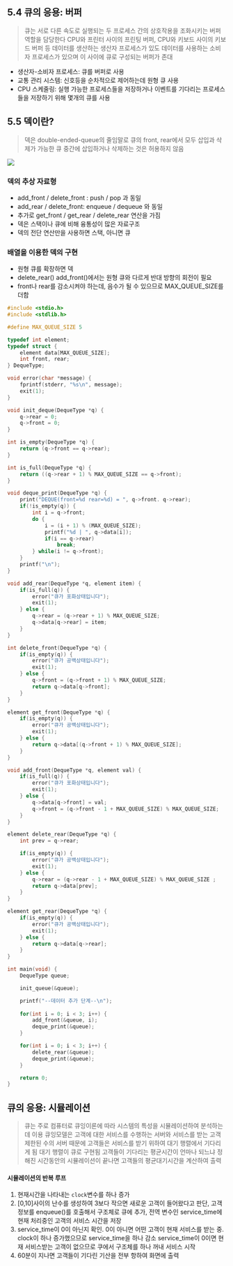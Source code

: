 ## 5.4 큐의 응용: 버퍼
> 큐는 서로 다른 속도로 실행되는 두 프로세스 간의 상호작용을 조화시키는 버퍼 역할을 담당한다
> CPU와 프린터 사이의 프린팅 버퍼, CPU와 키보드 사이의 키보드 버퍼 등
> 데이터를 생산하는 생산자 프로세스가 있도 데이터를 사용하는 소비자 프로세스가 있으며 이 사이에 큐로 구성되는 버퍼가 존대

- 생산자-소비자 프로세스: 큐를 버퍼로 사용
- 교통 관리 시스템: 신호등을 순차적으로 제어하는데 원형 큐 사용
- CPU 스케줄링: 실행 가능한 프로세스들을 저장하거나 이벤트를 기다리는 프로세스들을 저장하기 위해 몇개의 큐를 사용
## 5.5 덱이란?
> 덱은 double-ended-queue의 줄임말로 큐의 front, rear에서 모두 삽입과 삭제가 가능한 큐
> 중간에 삽입하거나 삭제하는 것은 허용하지 않음

![](https://velog.velcdn.com/images%2Ffalling_star3%2Fpost%2F10df11e7-f1b7-4e8d-ae57-7224ab2af1fa%2F2.JPG)
### 덱의 추상 자료형
- add_front / delete_front : push / pop 과 동일
- add_rear / delete_front: enqueue / dequeue 와 동일
- 추가로 get_front / get_rear / delete_rear 연산을 가짐
- 덱은 스택이나 큐에 비해 융통성이 많은 자료구조
- 덱의 전단 연산만을 사용하면 스택, 아니면 큐
### 배열을 이용한 덱의 구현
- 원형 큐를 확장하면 덱
- delete_rear() add_front()에서는 원형 큐와 다르게 반대 방향의 회전이 필요
- front나 rear를 감소시켜야 하는데, 음수가 될 수 있으므로 MAX_QUEUE_SIZE를 더함
```C
#include <stdio.h>
#include <stdlib.h>

#define MAX_QUEUE_SIZE 5

typedef int element;
typedef struct {
	element data[MAX_QUEUE_SIZE];
	int front, rear;
} DequeType;

void error(char *message) {
	fprintf(stderr, "%s\n", message);
	exit(1);
}

void init_deque(DequeType *q) {
	q->rear = 0;
	q->front = 0;
}

int is_empty(DequeType *q) {
	return (q->front == q->rear);
}

int is_full(DequeType *q) {
	return ((q->rear + 1) % MAX_QUEUE_SIZE == q->front);
}

void deque_print(DequeType *q) {
	print("DEQUE(front=%d rear=%d) = ", q->front. q->rear);
	if(!is_empty(q)) {
		int i = q->front;
		do {
			i = (i + 1) % (MAX_QUEUE_SIZE);
			printf("%d | ", q->data[i]);
			if(i == q->rear)
				break;
		} while(i != q->front);
	}
	printf("\n");
}

void add_rear(DequeType *q, element item) {
	if(is_full(q)) {
		error("큐가 포화상태입니다");
		exit(1);
	} else {
		q->rear = (q->rear + 1) % MAX_QUEUE_SIZE;
		q->data[q->rear] = item;
	}
}

int delete_front(DequeType *q) {
	if(is_empty(q)) {
		error("큐가 공백상태입니다");
		exit(1);
	} else {
		q->front = (q->front + 1) % MAX_QUEUE_SIZE;
		return q->data[q->front];
	}
}

element get_front(DequeType *q) {
	if(is_empty(q)) {
		error("큐가 공백상태입니다");
		exit(1);
	} else {
		return q->data[(q->front + 1) % MAX_QUEUE_SIZE];
	}
}

void add_front(DequeType *q, element val) {
	if(is_full(q)) {
		error("큐가 포화상태입니다");
		exit(1);
	} else {
		q->data[q->front] = val;
		q->front = (q->front - 1 + MAX_QUEUE_SIZE) % MAX_QUEUE_SIZE;
	}
}

element delete_rear(DequeType *q) {
	int prev = q->rear;

	if(is_empty(q)) {
		error("큐가 공백상태입니다");
		exit(1);
	} else {
		q->rear = (q->rear - 1 + MAX_QUEUE_SIZE) % MAX_QUEUE_SIZE ;
		return q->data[prev];
	}
}

element get_rear(DequeType *q) {
	if(is_empty(q)) {
		error("큐가 공백상태입니다");
		exit(1);
	} else {
		return q->data[q->rear];
	}
}

int main(void) {
	DequeType queue;

	init_queue(&queue);

	printf("--데이터 추가 단계--\n");
	
	for(int i = 0; i < 3; i++) {
		add_front(&queue, i);
		deque_print(&queue);	
	}

	for(int i = 0; i < 3; i++) {
		delete_rear(&queue);
		deque_print(&queue);	
	}

	return 0;
}
```
## 큐의 응용: 시뮬레이션
> 큐는 주로 컴퓨터로 큐잉이론에 따라 시스템의 특성을 시뮬레이션하여 분석하는 데 이용
> 큐잉모델은 고객에 대한 서비스를 수행하는 서버와 서비스를 받는 고객
> 제한된 수의 서버 때문에 고객들은 서비스를 받기 위하여 대기 행렬에서 기다리게 됨
> 대기 행렬이 큐로 구현됨
> 고객들이 기다리는 평균시간이 언마나 되느냐
> 정해진 시간동안의 시뮬레이션이 끝나면 고객들의 평균대기시간을 계산하여 출력
#### 시뮬레이션의 반복 루프
1. 현재시간을 나타내는 `clock`변수를 하나 증가
2. [0,10]사이의 난수를 생성하여 3보다 작으면 새로운 고객이 들어왔다고 판단, 고객 정보를 enqueue()를 호출해서 구조체로 큐에 추가, 전역 변수인 service_time에 현재 처리중인 고객의 서비스 시간을 저장
3. service_time이 0이 아닌지 확인. 0이 아니면 어떤 고객이 현재 서비스를 받는 중. clock이 하나 증가했으므로 service_time을 하나 감소 service_time이 0이면 현재 서비스받는 고객이 없으므로 쿠에서 구조체를 하나 꺼내 서비스 시작
4. 60분이 지나면 고객들이 기다린 기산을 전부 항하여 화면에 출력
